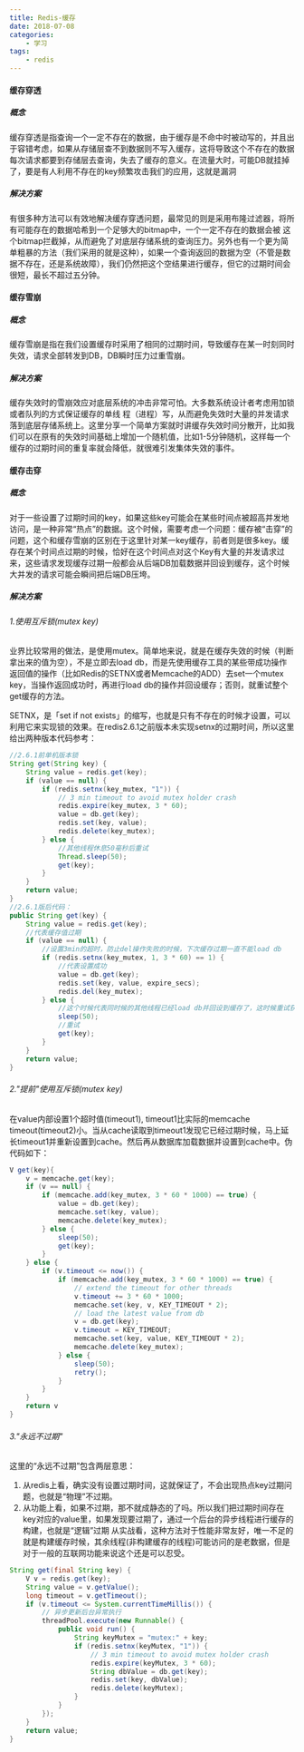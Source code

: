 ```yaml
---
title: Redis-缓存
date: 2018-07-08
categories:
	- 学习
tags:
    - redis
---
```


#### 缓存穿透

##### 概念

缓存穿透是指查询一个一定不存在的数据，由于缓存是不命中时被动写的，并且出于容错考虑，如果从存储层查不到数据则不写入缓存，这将导致这个不存在的数据每次请求都要到存储层去查询，失去了缓存的意义。在流量大时，可能DB就挂掉了，要是有人利用不存在的key频繁攻击我们的应用，这就是漏洞

##### 解决方案

有很多种方法可以有效地解决缓存穿透问题，最常见的则是采用布隆过滤器，将所有可能存在的数据哈希到一个足够大的bitmap中，一个一定不存在的数据会被 这个bitmap拦截掉，从而避免了对底层存储系统的查询压力。另外也有一个更为简单粗暴的方法（我们采用的就是这种），如果一个查询返回的数据为空（不管是数 据不存在，还是系统故障），我们仍然把这个空结果进行缓存，但它的过期时间会很短，最长不超过五分钟。

#### 缓存雪崩

##### 概念

缓存雪崩是指在我们设置缓存时采用了相同的过期时间，导致缓存在某一时刻同时失效，请求全部转发到DB，DB瞬时压力过重雪崩。

##### 解决方案

缓存失效时的雪崩效应对底层系统的冲击非常可怕。大多数系统设计者考虑用加锁或者队列的方式保证缓存的单线 程（进程）写，从而避免失效时大量的并发请求落到底层存储系统上。这里分享一个简单方案就时讲缓存失效时间分散开，比如我们可以在原有的失效时间基础上增加一个随机值，比如1-5分钟随机，这样每一个缓存的过期时间的重复率就会降低，就很难引发集体失效的事件。

#### 缓存击穿

##### 概念

对于一些设置了过期时间的key，如果这些key可能会在某些时间点被超高并发地访问，是一种非常“热点”的数据。这个时候，需要考虑一个问题：缓存被“击穿”的问题，这个和缓存雪崩的区别在于这里针对某一key缓存，前者则是很多key。缓存在某个时间点过期的时候，恰好在这个时间点对这个Key有大量的并发请求过来，这些请求发现缓存过期一般都会从后端DB加载数据并回设到缓存，这个时候大并发的请求可能会瞬间把后端DB压垮。

##### 解决方案

###### 1.使用互斥锁(mutex key)

业界比较常用的做法，是使用mutex。简单地来说，就是在缓存失效的时候（判断拿出来的值为空），不是立即去load db，而是先使用缓存工具的某些带成功操作返回值的操作（比如Redis的SETNX或者Memcache的ADD）去set一个mutex key，当操作返回成功时，再进行load db的操作并回设缓存；否则，就重试整个get缓存的方法。

SETNX，是「set if not exists」的缩写，也就是只有不存在的时候才设置，可以利用它来实现锁的效果。在redis2.6.1之前版本未实现setnx的过期时间，所以这里给出两种版本代码参考：

<!-- more -->

``` java
//2.6.1前单机版本锁 
String get(String key) { 
    String value = redis.get(key); 
    if (value == null) { 
        if (redis.setnx(key_mutex, "1")) { 
            // 3 min timeout to avoid mutex holder crash 
            redis.expire(key_mutex, 3 * 60);
            value = db.get(key); 
            redis.set(key, value); 
            redis.delete(key_mutex); 
        } else { 
            //其他线程休息50毫秒后重试 
            Thread.sleep(50); 
            get(key);
        } 
    }
    return value;
}
//2.6.1版后代码：
public String get(key) { 
    String value = redis.get(key); 
    //代表缓存值过期 
    if (value == null) {
        //设置3min的超时，防止del操作失败的时候，下次缓存过期一直不能load db 
        if (redis.setnx(key_mutex, 1, 3 * 60) == 1) { 
            //代表设置成功 
            value = db.get(key); 
            redis.set(key, value, expire_secs); 
            redis.del(key_mutex); 
        } else { 
            //这个时候代表同时候的其他线程已经load db并回设到缓存了，这时候重试获取缓存值即可 
            sleep(50); 
            //重试 
            get(key); 
        } 
    } 
    return value;
}
```

###### 2."提前"使用互斥锁(mutex key)

在value内部设置1个超时值(timeout1), timeout1比实际的memcache timeout(timeout2)小。当从cache读取到timeout1发现它已经过期时候，马上延长timeout1并重新设置到cache。然后再从数据库加载数据并设置到cache中。伪代码如下：

``` java
V get(key){
    v = memcache.get(key); 
    if (v == null) { 
        if (memcache.add(key_mutex, 3 * 60 * 1000) == true) { 
            value = db.get(key); 
            memcache.set(key, value); 
            memcache.delete(key_mutex); 
        } else { 
            sleep(50); 
            get(key); 
        } 
    } else { 
        if (v.timeout <= now()) { 
            if (memcache.add(key_mutex, 3 * 60 * 1000) == true) { 
                // extend the timeout for other threads 
                v.timeout += 3 * 60 * 1000; 
                memcache.set(key, v, KEY_TIMEOUT * 2); 
                // load the latest value from db 
                v = db.get(key); 
                v.timeout = KEY_TIMEOUT; 
                memcache.set(key, value, KEY_TIMEOUT * 2); 
                memcache.delete(key_mutex);
            } else { 
                sleep(50); 
                retry(); 
            } 
        } 
    }
    return v
}
```

###### 3."永远不过期"

这里的“永远不过期”包含两层意思：

1. 从redis上看，确实没有设置过期时间，这就保证了，不会出现热点key过期问题，也就是“物理”不过期。
2. 从功能上看，如果不过期，那不就成静态的了吗。所以我们把过期时间存在key对应的value里，如果发现要过期了，通过一个后台的异步线程进行缓存的构建，也就是“逻辑”过期
从实战看，这种方法对于性能非常友好，唯一不足的就是构建缓存时候，其余线程(非构建缓存的线程)可能访问的是老数据，但是对于一般的互联网功能来说这个还是可以忍受。

``` java
String get(final String key) { 
    V v = redis.get(key); 
    String value = v.getValue(); 
    long timeout = v.getTimeout(); 
    if (v.timeout <= System.currentTimeMillis()) { 
        // 异步更新后台异常执行 
        threadPool.execute(new Runnable() { 
            public void run() { 
                String keyMutex = "mutex:" + key; 
                if (redis.setnx(keyMutex, "1")) { 
                    // 3 min timeout to avoid mutex holder crash 
                    redis.expire(keyMutex, 3 * 60); 
                    String dbValue = db.get(key); 
                    redis.set(key, dbValue); 
                    redis.delete(keyMutex); 
                } 
            } 
        }); 
    } 
    return value; 
}
```
